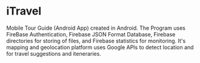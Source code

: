 # iTravel
Mobile Tour Guide (Android App) created in Android. The Program uses FireBase Authentication, Firebase JSON Format Database, Firebase directories for storing of files, and Firebase statistics for monitoring. It's mapping and geolocation platform uses Google APIs to detect location and for travel suggestions and iteneraries.

